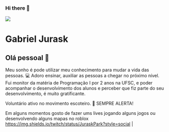 ### Hi there 👋

<!--
**GJurask/GJurask** is a ✨ _special_ ✨ repository because its `README.md` (this file) appears on your GitHub profile.

Here are some ideas to get you started:

- 🔭 I’m currently working on ...
- 🌱 I’m currently learning ...
- 👯 I’m looking to collaborate on ...
- 🤔 I’m looking for help with ...
- 💬 Ask me about ...
- 📫 How to reach me: ...
- 😄 Pronouns: ...
- ⚡ Fun fact: ...
-->
<img width="auto" src="https://github.com/tgmarinho/tgmarinho/blob/master/banner.png">


# Gabriel Jurask

## Olá pessoal 👋
Meu sonho é pode utilizar meu conhecimento para mudar a vida das pessoas.  :computer:
Adoro ensinar, auxiliar as pessoas a chegar no próximo nível. Fui monitor da matéria de Programação I por 2 anos na UFSC, e poder acompanhar o desenvolvimento dos alunos e perceber que fiz parte do seu desenvolvimento, é muito gratificante.

Voluntário ativo no movimento escoteiro. :sunrise_over_mountains:
SEMPRE ALERTA! 

Em alguns momentos gosto de fazer ums lives jogando alguns jogos ou desenvolvendo alguns mapas no roblox 
https://img.shields.io/twitch/status/JuraskPark?style=social
| 

